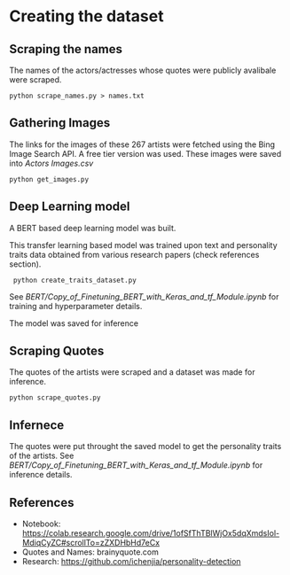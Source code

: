 
# Creating the dataset


## Scraping the names
The names of the actors/actresses whose quotes were publicly avalibale were scraped.

    python scrape_names.py > names.txt

## Gathering Images
The links for the images of these 267 artists were fetched using the Bing Image Search API.
A free tier version was used.
These images were saved into *Actors Images.csv*

    python get_images.py
  
  ## Deep Learning model
  A BERT based deep learning model was built.
  
  This transfer learning based model was trained upon text and personality traits data obtained from various research papers (check references section).

     python create_traits_dataset.py

  
  See *BERT/Copy_of_Finetuning_BERT_with_Keras_and_tf_Module.ipynb* for training and hyperparameter details.
  
  The model was saved for inference
  
## Scraping Quotes
The quotes of the artists were scraped and a dataset was made for inference.

    python scrape_quotes.py
 
 ## Infernece
 The quotes were put throught the saved model to get the personality traits of the artists.
 See *BERT/Copy_of_Finetuning_BERT_with_Keras_and_tf_Module.ipynb* for inference details.
  
## References
 - Notebook:
   https://colab.research.google.com/drive/1ofSfThTBlWjOx5dqXmdsIol-MdiqCyZC#scrollTo=zZXDHbHd7eCx
 - Quotes and Names: brainyquote.com
 - Research: https://github.com/ichenjia/personality-detection
